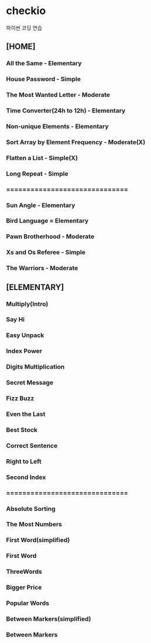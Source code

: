 # checkio
파이썬 코딩 연습

## [HOME]
### All the Same - Elementary
### House Password - Simple
### The Most Wanted Letter - Moderate
### Time Converter(24h to 12h) - Elementary
### Non-unique Elements - Elementary
### Sort Array by Element Frequency - Moderate(X)
### Flatten a List - Simple(X)
### Long Repeat - Simple
### ==============================
### Sun Angle - Elementary
### Bird Language = Elementary
### Pawn Brotherhood - Moderate
### Xs and Os Referee - Simple
### The Warriors - Moderate

## [ELEMENTARY]
### Multiply(Intro)
### Say Hi
### Easy Unpack
### Index Power
### Digits Multiplication
### Secret Message
### Fizz Buzz
### Even the Last
### Best Stock
### Correct Sentence
### Right to Left
### Second Index
### ==============================
### Absolute Sorting
### The Most Numbers
### First Word(simplified)
### First Word
### ThreeWords
### Bigger Price
### Popular Words
### Between Markers(simplified)
### Between Markers

